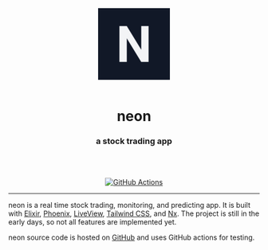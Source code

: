 <div align="center">
  <center align="center">
    <img src="https://raw.githubusercontent.com/btkostner/neon/master/lib/neon_client/static/icon-144.png" alt="neon" align="center">
  </center>
  <br>
  <h1 align="center"><center>neon</center></h1>
  <h3 align="center"><center>a stock trading app</center></h3>
  <br>
  <br>
</div>

<p align="center">
  <a href="https://github.com/btkostner/neon/actions">
    <img src="https://github.com/btkostner/neon/workflows/CI/badge.svg" alt="GitHub Actions">
  </a>
</p>

---

neon is a real time stock trading, monitoring, and predicting app. It is built with
[Elixir][1], [Phoenix][2], [LiveView][3], [Tailwind CSS][4], and [Nx][5]. The project
is still in the early days, so not all features are implemented yet.

neon source code is hosted on [GitHub][6] and uses GitHub actions for testing.

[1]: https://elixir-lang.org/
[2]: https://phoenixframework.org/
[3]: https://github.com/phoenixframework/phoenix_live_view
[4]: https://tailwindcss.com/
[5]: https://github.com/elixir-nx/nx
[6]: https://github.com/btkostner/neon
